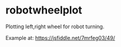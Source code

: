 # robotwheelplot
Plotting left,right wheel for robot turning.

Example at: https://jsfiddle.net/7mrfeg03/49/

